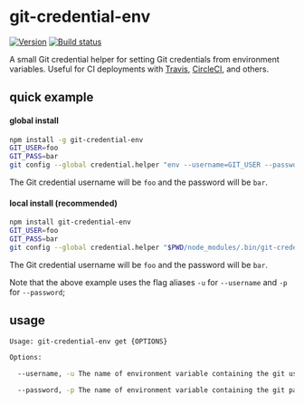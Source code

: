 # git-credential-env

[![Version][version-badge]][version-href]
[![Build status][build-badge]][build-href]


A small Git credential helper for setting Git credentials from environment variables. Useful for CI deployments with [Travis](https://travis-ci.org), [CircleCI](https://circleci.com), and others.


## quick example
#### global install
```bash
npm install -g git-credential-env
GIT_USER=foo
GIT_PASS=bar
git config --global credential.helper "env --username=GIT_USER --password=GIT_PASS"
```

The Git credential username will be `foo` and the password will be `bar`.


#### local install (recommended)
```bash
npm install git-credential-env
GIT_USER=foo
GIT_PASS=bar
git config --global credential.helper "$PWD/node_modules/.bin/git-credential-env -u=GIT_USER -p=GIT_PASS"
```

The Git credential username will be `foo` and the password will be `bar`.

Note that the above example uses the flag aliases `-u` for `--username` and `-p` for `--password`;


## usage
```bash
Usage: git-credential-env get {OPTIONS}

Options:

  --username, -u The name of environment variable containing the git username

  --password, -p The name of environment variable containing the git password
```


[version-badge]: https://img.shields.io/npm/v/git-credential-env.svg
[version-href]: https://www.npmjs.com/package/git-credential-env

[build-badge]: https://travis-ci.org/L33T-KR3W/git-credential-env.svg
[build-href]: https://travis-ci.org/L33T-KR3W/git-credential-env
